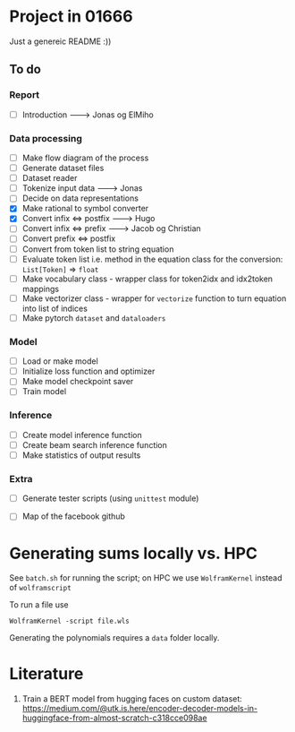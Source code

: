 # Project in 01666

Just a genereic README :))

## To do
### Report
- [ ] Introduction ---> Jonas og ElMiho
### Data processing
- [ ] Make flow diagram of the process
- [ ] Generate dataset files
- [ ] Dataset reader
- [ ] Tokenize input data ---> Jonas
- [ ] Decide on data representations
- [X] Make rational to symbol converter
- [X] Convert infix <=> postfix ---> Hugo
- [ ] Convert infix <=> prefix ---> Jacob og Christian
- [ ] Convert prefix <=> postfix
- [ ] Convert from token list to string equation
- [ ] Evaluate token list i.e. method in the equation class for the conversion: `List[Token]` => `float`
- [ ] Make vocabulary class - wrapper class for token2idx and idx2token mappings
- [ ] Make vectorizer class - wrapper for `vectorize` function to turn equation into list of indices
- [ ] Make pytorch `dataset` and `dataloaders`

### Model
- [ ] Load or make model
- [ ] Initialize loss function and optimizer
- [ ] Make model checkpoint saver
- [ ] Train model

### Inference
- [ ] Create model inference function
- [ ] Create beam search inference function
- [ ] Make statistics of output results

### Extra
- [ ] Generate tester scripts (using `unittest` module)
- [ ] Map of the facebook github


# Generating sums locally vs. HPC
See `batch.sh` for running the script; on HPC we use `WolframKernel` instead of `wolframscript`

To run a file use

```
WolframKernel -script file.wls
```

Generating the polynomials requires a `data` folder locally. 


# Literature
1. Train a BERT model from hugging faces on custom dataset: https://medium.com/@utk.is.here/encoder-decoder-models-in-huggingface-from-almost-scratch-c318cce098ae





